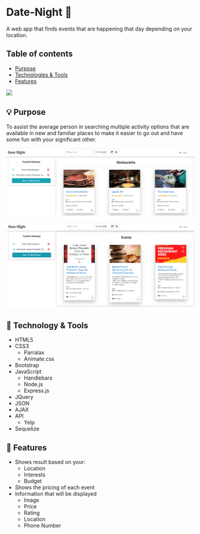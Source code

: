 #  Date-Night &#128197;
A web app that finds events that are happening that day depending on your location.

## Table of contents
* [Purpose](#purpose)
* [Technologies & Tools](#technologies-&-tools)
* [Features](#features)



![](public/images/homepage.PNG)

## &#128161; Purpose

To assist the average person in searching multiple activity options that are available in new and familiar places to make it easier to go out and have some fun with your significant other.

![](public/images/results.jpg)

![](public/images/event-results.jpg)

## &#x1f527; Technology & Tools
- HTML5
- CSS3
  - Parralax
  - Animate.css
- Bootstrap
- JavaScript
  - Handlebars
  - Node.js
  - Express.js
- JQuery
- JSON
- AJAX
- API
  - Yelp
- Sequelize

## &#x1f4f2; Features
- Shows result based on your:
  - Location
  - Interests
  - Budget
- Shows the pricing of each event
- Information that will be displayed
  - Image
  - Price
  - Rating
  - Location
  - Phone Number
  
